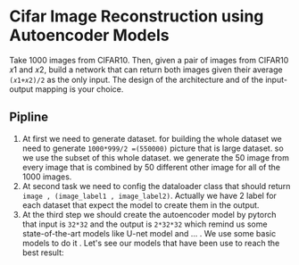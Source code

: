 # Cifar Image Reconstruction using Autoencoder Models
Take 1000 images from CIFAR10. Then, given a pair of images from CIFAR10 𝑥1 and 𝑥2, build a
network that can return both images given their average ```(𝑥1+𝑥2)/2``` as the only input. The design of
the architecture and of the input-output mapping is your choice.
## Pipline
1. At first we need to generate dataset. for building the whole dataset we need to generate ```1000*999/2 =(550000)``` picture that is large dataset. so we use the subset of this whole dataset. we generate the 50 image from every image that is combined by 50 different other image for all of the 1000 images.
2. At second task we need to config the dataloader class that should return ``` image , (image_label1 , image_label2)```. Actually we have 2 label for each dataset that expect the model to create them in the output.
3. At the third step we should create the autoencoder model by pytorch that input is ```32*32``` and the output is ```2*32*32``` which remind us some state-of-the-art models like U-net model and ... . We use some basic models to do it . Let's see our models that have been use to reach the best result:
